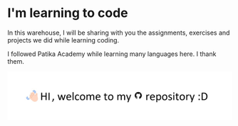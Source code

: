 # I'm learning to code

In this warehouse, I will be sharing with you the assignments, exercises and projects we did while learning coding.

I followed Patika Academy while learning many languages here. I thank them. 

![entriy mesage](/images/entry%20masage.jpg)